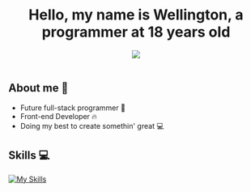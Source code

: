 <h1 align="center">Hello, my name is Wellington, a programmer at 18 years old </h1>

 <div align="center">
    <img src ="[https://www.google.com/url?sa=i&url=https%3A%2F%2Fdribbble.com%2Ftags%2Fcafe-pixel-art&psig=AOvVaw2oZFEDk_lJKbegq1HuYVf2&ust=1740669227100000&source=images&cd=vfe&opi=89978449&ved=0CBQQjRxqFwoTCPCaiKnQ4YsDFQAAAAAdAAAAABAS](https://i.pinimg.com/736x/9b/34/bf/9b34bf11209aba0b97dabfae2df25ed2.jpg](https://moewalls.com/wp-content/uploads/2023/12/winter-bus-pixel-thumb-364x205.jpg)">
     
     
  </div>
  
  
<div align="center">
 <br />
 <h2 align="left">About me 👀</h2>
 
 <div align="left">
   <ul>
      <li>Future full-stack programmer 💪</li>
      <li> Front-end Developer 🔥</li>
      <li>Doing my best to create somethin' great 💻</li>
   </ul>
   
   <h2 align="left">Skills 💻</h2>
   
   [![My Skills](https://skillicons.dev/icons?i=html,css,js,git,linux)](https://skillicons.dev)
   
</div>
